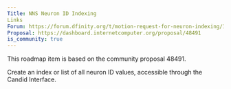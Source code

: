 ```yaml
---
Title: NNS Neuron ID Indexing
Links
Forum: https://forum.dfinity.org/t/motion-request-for-neuron-indexing/11183
Proposal: https://dashboard.internetcomputer.org/proposal/48491
is_community: true
---
```

This roadmap item is based on the community proposal 48491.

Create an index or list of all neuron ID values, accessible through the Candid Interface.
